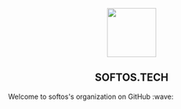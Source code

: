 <div id="header" align="center">
  <img src="https://softos.tech/wp-content/uploads/2023/01/20230112_133313_0000.png" width="100"/>
</div>

<h2 align="center"> SOFTOS.TECH</h2>
<p> Welcome to softos's organization on GitHub :wave: </p>

